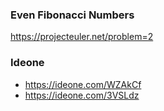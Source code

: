
### Even Fibonacci Numbers

https://projecteuler.net/problem=2

### Ideone
* https://ideone.com/WZAkCf
* https://ideone.com/3VSLdz
